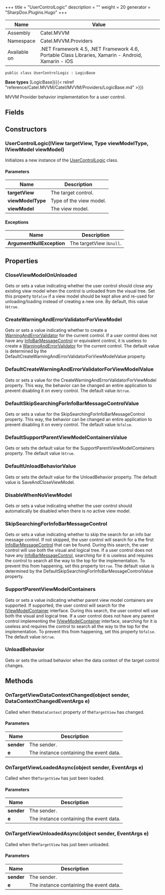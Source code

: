 

+++
title = "UserControlLogic" 
description = ""
weight = 20
generator = "SharpDox.Plugins.Hugo"
+++

Name|Value
---|---
Assembly|Catel.MVVM
Namespace|Catel.MVVM.Providers
Available on|.NET Framework 4.5, .NET Framework 4.6, Portable Class Libraries, Xamarin - Android, Xamarin - iOS

```
public class UserControlLogic : LogicBase
```

**Base types**
[LogicBase]({{< relref "reference/Catel.MVVM/Catel/MVVM/Providers/LogicBase.md" >}})

MVVM Provider behavior implementation for a user control.

## Fields

## Constructors

### UserControlLogic(IView targetView, Type viewModelType, IViewModel viewModel)

Initializes a new instance of the [UserControlLogic](#) class.

#### Parameters

Name|Description
---|---
**targetView**|The target control.
**viewModelType**|Type of the view model.
**viewModel**|The view model.

#### Exceptions

Name|Description
---|---
**ArgumentNullException**|The targetView is`null`.

## Properties

### CloseViewModelOnUnloaded

Gets or sets a value indicating whether the user control should close any existing view model when the control is unloaded from the visual tree. Set this property to`false` if a view model should be kept alive and re-used for unloading/loading instead of creating a new one. By default, this value is`true`.

### CreateWarningAndErrorValidatorForViewModel

Gets or sets a value indicating whether to create a [WarningAndErrorValidator](#) for the current control. If a user control does not have any [InfoBarMessageControl](#) or equivalent control, it is useless to create a [WarningAndErrorValidator](#) for the current control. The default value is determined by the DefaultCreateWarningAndErrorValidatorForViewModelValue property.

### DefaultCreateWarningAndErrorValidatorForViewModelValue

Gets or sets a value for the CreateWarningAndErrorValidatorForViewModel property. This way, the behavior can be changed an entire application to prevent disabling it on every control. The default value is`true`.

### DefaultSkipSearchingForInfoBarMessageControlValue

Gets or sets a value for the SkipSearchingForInfoBarMessageControl property. This way, the behavior can be changed an entire application to prevent disabling it on every control. The default value is`false`.

### DefaultSupportParentViewModelContainersValue

Gets or sets the default value for the SupportParentViewModelContainers property. The default value is`true`.

### DefaultUnloadBehaviorValue

Gets or sets the default value for the UnloadBehavior property. The default value is SaveAndCloseViewModel.

### DisableWhenNoViewModel

Gets or sets a value indicating whether the user control should automatically be disabled when there is no active view model.

### SkipSearchingForInfoBarMessageControl

Gets or sets a value indicating whether to skip the search for an info bar message control. If not skipped, the user control will search for a the first [InfoBarMessageControl](#) that can be found. During this search, the user control will use both the visual and logical tree. If a user control does not have any [InfoBarMessageControl](#), searching for it is useless and requires the control to search all the way to the top for the implementation. To prevent this from happening, set this property to`true`. The default value is determined by the DefaultSkipSearchingForInfoBarMessageControlValue property.

### SupportParentViewModelContainers

Gets or sets a value indicating whether parent view model containers are supported. If supported, the user control will search for the [IViewModelContainer](#) interface. During this search, the user control will use both the visual and logical tree. If a user control does not have any parent control implementing the [IViewModelContainer](#) interface, searching for it is useless and requires the control to search all the way to the top for the implementation. To prevent this from happening, set this property to`false`. The default value is`true`.

### UnloadBehavior

Gets or sets the unload behavior when the data context of the target control changes.

## Methods

### OnTargetViewDataContextChanged(object sender, DataContextChangedEventArgs e)

Called when the`DataContext` property of the`TargetView` has changed.

#### Parameters

Name|Description
---|---
**sender**|The sender.
**e**|The instance containing the event data.

### OnTargetViewLoadedAsync(object sender, EventArgs e)

Called when the`TargetView` has just been loaded.

#### Parameters

Name|Description
---|---
**sender**|The sender.
**e**|The instance containing the event data.

### OnTargetViewUnloadedAsync(object sender, EventArgs e)

Called when the`TargetView` has just been unloaded.

#### Parameters

Name|Description
---|---
**sender**|The sender.
**e**|The instance containing the event data.


